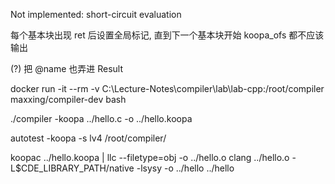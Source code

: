

Not implemented:
    short-circuit evaluation

每个基本块出现 ret 后设置全局标记, 直到下一个基本块开始 koopa_ofs 都不应该输出

(?) 把 @name 也弄进 Result


docker run -it --rm -v C:\Lecture-Notes\compiler\lab\lab-cpp:/root/compiler maxxing/compiler-dev bash

./compiler -koopa ../hello.c -o ../hello.koopa

autotest -koopa -s lv4 /root/compiler/


koopac ../hello.koopa | llc --filetype=obj -o ../hello.o
clang ../hello.o -L$CDE_LIBRARY_PATH/native -lsysy -o ../hello
../hello